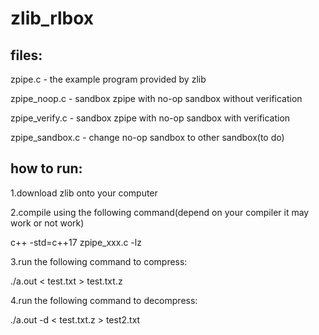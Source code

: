 # zlib_rlbox

## files:

zpipe.c - the example program provided by zlib

zpipe_noop.c - sandbox zpipe with no-op sandbox without verification

zpipe_verify.c - sandbox zpipe with no-op sandbox with verification

zpipe_sandbox.c - change no-op sandbox to other sandbox(to do)



## how to run:

1.download zlib onto your computer

2.compile using the following command(depend on your compiler it may work or not work)

c++ -std=c++17 zpipe_xxx.c -lz

3.run the following command to compress:

./a.out < test.txt > test.txt.z

4.run the following command to decompress:

./a.out -d < test.txt.z > test2.txt
